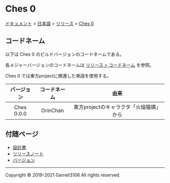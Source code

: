 # Ches 0

[ドキュメント](../../../index.md) > [日本語](../../index.md) > [リリース](../index.md) > [Ches 0](./index.md)

## コードネーム

以下は Ches 0 のビルドバージョンのコードネームである。

各メジャーバージョンのコードネームは [リリース > コードネーム](../index.md#コードネーム) を参照。

Ches 0 では東方projectに関連した単語を使用する。

|バージョン|コードネーム|由来|
|:-:|:-:|:-:|
|Ches 0.0.0|OrinChan|東方projectのキャラクタ「火焔猫燐」から|

## 付随ページ

- [設計書](./design/index.md)
- [リリースノート](./note/index.md)
- [バージョン](./versions/index.md)

---

Copyright © 2019-2021 Garnet3106 All rights reserved.
